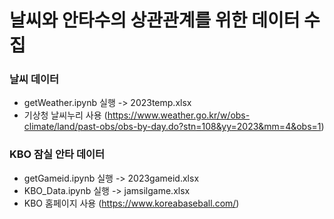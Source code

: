 # 날씨와 안타수의 상관관계를 위한 데이터 수집

### 날씨 데이터
- getWeather.ipynb 실행 -> 2023temp.xlsx 
- 기상청 날씨누리 사용 (https://www.weather.go.kr/w/obs-climate/land/past-obs/obs-by-day.do?stn=108&yy=2023&mm=4&obs=1)

### KBO 잠실 안타 데이터
- getGameid.ipynb 실행 -> 2023gameid.xlsx
- KBO_Data.ipynb 실행 -> jamsilgame.xlsx
- KBO 홈페이지 사용 (https://www.koreabaseball.com/)
